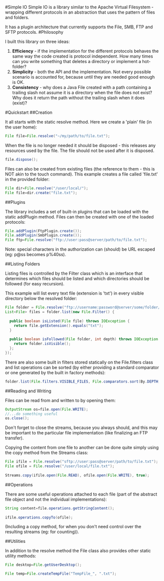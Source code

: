 #Simple IO
Simple IO is a library similar to the Apache Virtual Filesystem - wrapping different protocols in an abstraction that uses the pattern of files and folders.

It has a plugin architecture that currently supports the File, SMB, FTP and SFTP protocols.
#Philosophy

I built this library on three ideas:

1. **Efficiency** - if the implementation for the different protocols behaves the same way the code created is protocol independent. How many times can you write something that deletes a directory or implement a hot-folder?
2. **Simplicity** - both the API and the implementation. Not every possible scenario is accounted for, because until they are needed good enough is OK.
3. **Consistency** - why does a Java File created with a path containing a trailing slash not assume it is a directory when the file does not exist? Why does it return the path without the trailing slash when it does (exist)?

#Quickstart
##Creation

It all starts with the static resolve method. Here we create a 'plain' file (in the user home):

````java
File file=File.resolve("~/my/path/to/file.txt");
````

When the file is no longer needed it should be disposed - this releases any resources used by the file. The file should not be used after it is disposed.

````java
file.dispose();
````

Files can also be created from existing files (the reference to them - this is NOT akin to the touch command). This example creates a file called 'file.txt' in the provided folder:

````java
File dir=File.resolve("/user/local/");
File file=dir.create("file.txt");
````

##Plugins

The library includes a set of built-in plugins that can be loaded with the static addPlugin method. Files can then be created with one of the loaded protocols:

````java
File.addPlugin(FtpPlugin.create());
File.addPlugin(SmbPlugin.create());
File ftp=File.resolve("ftp://user:pass@server/path/to/file.txt");
 ````
 
Note: special characters in the authorization can (should) be URL escaped (eg: p@ss becomes p%40ss).

##Listing Folders

Listing files is controlled by the Filter class which is an interface that determines which files should be listed and which directories should be followed (for easy recursion).

This example will list every text file (extension is 'txt') in every visible directory below the resolved folder:

```java
File folder = File.resolve("ftp://username:password@server/some/folder/");
List<File> files = folder.list(new File.Filter() {
 
  public boolean isListed(File file) throws IOException {
    return file.getExtension().equals("txt");
  }
 
  public boolean isFollowed(File folder, int depth) throws IOException {
    return folder.isVisible();
  };
});
```

There are also some built in filters stored statically on the File.filters class and list operations can be sorted (by either providing a standard comparator or one generated by the built in factory methods):

```java
folder.list(File.filters.VISIBLE_FILES, File.comparators.sort(By.DEPTH, Order.DECENDING));
```
##Reading and Writing

Files can be read from and written to by opening them:

```java
OutputStream os=file.open(File.WRITE);
//...do something useful
os.close();
```

Don't forget to close the streams, because you always should, and this may be important to the particular file implementation (like finalizing an FTP transfer).

Copying the content from one file to another can be done quite simply using the copy method from the Streams class:

```java
File ifile = File.resolve("sftp://user:pass@server/path/to/file.txt");
File ofile = File.resolve("/user/local/file.txt");
 
Streams.copy(ifile.open(File.READ), ofile.open(File.WRITE), true);
```

##Operations

There are some useful operations attached to each file (part of the abstract file object and not the individual implementations):

```java
String content=file.operations.getStringContent();
 
ifile.operations.copyTo(ofile);
```

(Including a copy method, for when you don't need control over the resulting streams (eg: for counting)).

##Utilities

In addition to the resolve method the File class also provides other static utility methods:

```java
File desktop=File.getUserDesktop();

File temp=File.createTempFile("TempFile_", ".txt");
 ```